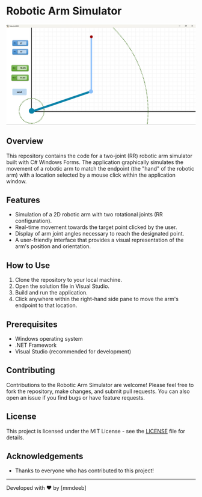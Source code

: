 # Robotic Arm Simulator

![Robotic Arm Interface](https://github.com/mmdeeb/RoboticARM/blob/main/images/image.png)

## Overview
This repository contains the code for a two-joint (RR) robotic arm simulator built with C# Windows Forms. The application graphically simulates the movement of a robotic arm to match the endpoint (the "hand" of the robotic arm) with a location selected by a mouse click within the application window.

## Features
- Simulation of a 2D robotic arm with two rotational joints (RR configuration).
- Real-time movement towards the target point clicked by the user.
- Display of arm joint angles necessary to reach the designated point.
- A user-friendly interface that provides a visual representation of the arm's position and orientation.

## How to Use
1. Clone the repository to your local machine.
2. Open the solution file in Visual Studio.
3. Build and run the application.
4. Click anywhere within the right-hand side pane to move the arm's endpoint to that location.

## Prerequisites
- Windows operating system
- .NET Framework
- Visual Studio (recommended for development)

## Contributing
Contributions to the Robotic Arm Simulator are welcome! Please feel free to fork the repository, make changes, and submit pull requests. You can also open an issue if you find bugs or have feature requests.

## License
This project is licensed under the MIT License - see the [LICENSE](LICENSE.md) file for details.

## Acknowledgements
- Thanks to everyone who has contributed to this project!

---

Developed with :heart: by [mmdeeb]
